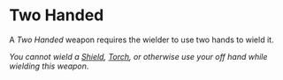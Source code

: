 # Two Handed

A *Two Handed* weapon requires the wielder to use two hands to wield it.

*You cannot wield a [Shield](../Armor%20Properties/Shield%20Property.md), [Torch](../Gear/10%20Coins/Torch%20Kit.md#Torch), or otherwise use your off hand while wielding this weapon*.
